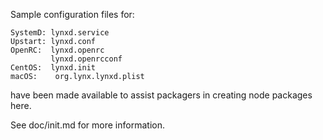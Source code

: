Sample configuration files for:
```
SystemD: lynxd.service
Upstart: lynxd.conf
OpenRC:  lynxd.openrc
         lynxd.openrcconf
CentOS:  lynxd.init
macOS:    org.lynx.lynxd.plist
```
have been made available to assist packagers in creating node packages here.

See doc/init.md for more information.
